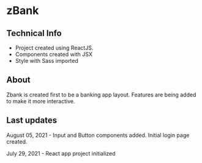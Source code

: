 # zBank

## Technical Info
- Project created using ReactJS.
- Components created with JSX
- Style with Sass imported


## About

Zbank is created first to be a banking app layout.
Features are being added to make it more interactive.


## Last updates

August 05, 2021 - Input and Button components added. Initial login page created.

July 29, 2021 - React app project initialized
